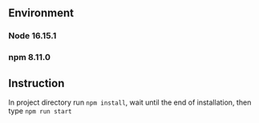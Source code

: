 ## Environment
### Node 16.15.1
### npm 8.11.0
## Instruction
In project directory run `npm install`, wait until the end of installation, then type `npm run start`
